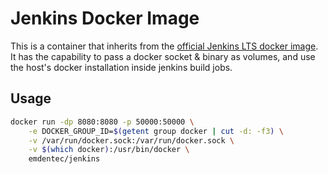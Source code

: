 # Jenkins Docker Image

This is a container that inherits from the [official Jenkins LTS docker image](https://hub.docker.com/_/jenkins/). It has the capability to pass a docker socket & binary as volumes, and use the host's docker installation inside jenkins build jobs.

## Usage

```bash
docker run -dp 8080:8080 -p 50000:50000 \
    -e DOCKER_GROUP_ID=$(getent group docker | cut -d: -f3) \
    -v /var/run/docker.sock:/var/run/docker.sock \
    -v $(which docker):/usr/bin/docker \
    emdentec/jenkins
```
